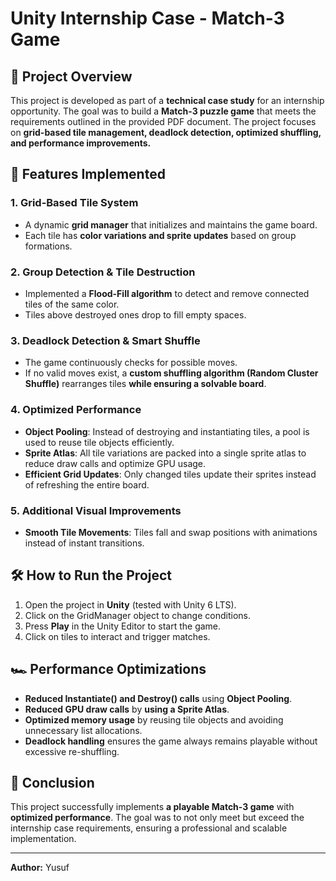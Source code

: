 # Unity Internship Case - Match-3 Game

## 📌 Project Overview
This project is developed as part of a **technical case study** for an internship opportunity. The goal was to build a **Match-3 puzzle game** that meets the requirements outlined in the provided PDF document. The project focuses on **grid-based tile management, deadlock detection, optimized shuffling, and performance improvements.**

## 🎯 Features Implemented
### **1. Grid-Based Tile System**
- A dynamic **grid manager** that initializes and maintains the game board.
- Each tile has **color variations and sprite updates** based on group formations.

### **2. Group Detection & Tile Destruction**
- Implemented a **Flood-Fill algorithm** to detect and remove connected tiles of the same color.
- Tiles above destroyed ones drop to fill empty spaces.

### **3. Deadlock Detection & Smart Shuffle**
- The game continuously checks for possible moves.
- If no valid moves exist, a **custom shuffling algorithm (Random Cluster Shuffle)** rearranges tiles **while ensuring a solvable board**.

### **4. Optimized Performance**
- **Object Pooling**: Instead of destroying and instantiating tiles, a pool is used to reuse tile objects efficiently.
- **Sprite Atlas**: All tile variations are packed into a single sprite atlas to reduce draw calls and optimize GPU usage.
- **Efficient Grid Updates**: Only changed tiles update their sprites instead of refreshing the entire board.

### **5. Additional Visual Improvements**
- **Smooth Tile Movements**: Tiles fall and swap positions with animations instead of instant transitions.

## 🛠 How to Run the Project
1. Open the project in **Unity** (tested with Unity 6 LTS).
2. Click on the GridManager object to change conditions.
3. Press **Play** in the Unity Editor to start the game.
4. Click on tiles to interact and trigger matches.

## 🏎️ Performance Optimizations
- **Reduced Instantiate() and Destroy() calls** using **Object Pooling**.
- **Reduced GPU draw calls** by **using a Sprite Atlas**.
- **Optimized memory usage** by reusing tile objects and avoiding unnecessary list allocations.
- **Deadlock handling** ensures the game always remains playable without excessive re-shuffling.

## 📩 Conclusion
This project successfully implements **a playable Match-3 game** with **optimized performance**. The goal was to not only meet but exceed the internship case requirements, ensuring a professional and scalable implementation.

---
**Author:** Yusuf

